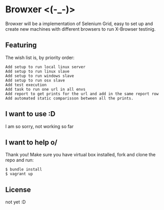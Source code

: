 Browxer    <(-_-)>
=======

Browxer will be a implementation of Selenium Grid, easy to set up and create new machines with different browsers to run X-Browser testinig.

Featuring
--------------

The wish list is, by priority order:

    Add setup to run local linux server
    Add setup to run linux slave
    Add setup to run windows slave
    Add setup to run osx slave 
    Add test execution
    Add task to run one url in all envs
    Add report to get prints for the url and add in the same report row
    Add automated static comparisson between all the prints.

I want to use :D
---------------
I am so sorry, not working so far

I want to help o/
-----------------

Thank you!
Make sure you have virtual box installed, fork and clone the repo and run:

    $ bundle install
    $ vagrant up

License
---------
not yet :D
